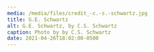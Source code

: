 ```yaml
---
media: /media/files/credit_-c.-s.-schwartz.jpg
title: G.E. Schwartz
alt: G.E. Schwartz, by C.S. Schwartz
caption: Photo by by C.S. Schwartz
date: 2021-04-26T18:02:00-0500
---
```


